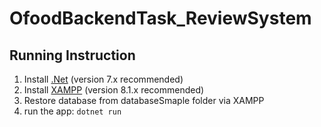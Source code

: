 # OfoodBackendTask_ReviewSystem

## Running Instruction
1. Install [.Net](https://dotnet.microsoft.com/) (version 7.x recommended)
2. Install [XAMPP](https://www.apachefriends.org/) (version 8.1.x recommended)
3. Restore database from databaseSmaple folder via XAMPP
4. run the app: ```dotnet run```